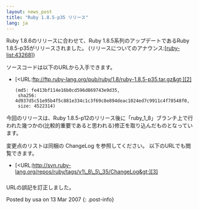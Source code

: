 ```yaml
---
layout: news_post
title: "Ruby 1.8.5-p35 リリース"
lang: ja
---
```


Ruby 1.8.6のリリースに合わせて、Ruby 1.8.5系列のアップデートであるRuby 1.8.5-p35がリリースされました。
(リリースについてのアナウンス:[\[ruby-list:43268\]][1])

ソースコードは以下のURLから入手できます。

* [&lt;URL:ftp://ftp.ruby-lang.org/pub/ruby/1.8/ruby-1.8.5-p35.tar.gz&gt;][2]
  
      (md5: fe413bf114e16b0cd596d869743e9d35,
       sha256: 4d937d5c51e95b4f5c881e334c1c3f69c8e894deac1024ed7c9911c4f78548f0,
       size: 4522314)

今回のリリースは、Ruby
1.8.5-p12のリリース後に「ruby\_1\_8」ブランチ上で行われた幾つかの(比較的重要であると思われる)修正を取り込んだものとなっています。

変更点のリストは同梱の ChangeLog を参照してください。 以下のURLでも閲覧できます。

* [&lt;URL:http://svn.ruby-lang.org/repos/ruby/tags/v1\_8\_5\_35/ChangeLog&gt;][3]

### 

URLの誤記を訂正しました。

Posted by usa on 13 Mar 2007
{: .post-info}



[1]: http://blade.nagaokaut.ac.jp/cgi-bin/scat.rb/ruby/ruby-list/43268 
[2]: ftp://ftp.ruby-lang.org/pub/ruby/1.8/ruby-1.8.5-p35.tar.gz 
[3]: http://svn.ruby-lang.org/repos/ruby/tags/v1_8_5_35/ChangeLog 

